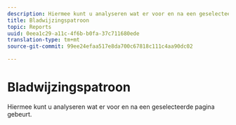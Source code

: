 ```yaml
---
description: Hiermee kunt u analyseren wat er voor en na een geselecteerde pagina gebeurt.
title: Bladwijzingspatroon
topic: Reports
uuid: 0eea1c29-a11c-4f6b-b0fa-37c711680ede
translation-type: tm+mt
source-git-commit: 99ee24efaa517e8da700c67818c111c4aa90dc02

---
```



# Bladwijzingspatroon

Hiermee kunt u analyseren wat er voor en na een geselecteerde pagina gebeurt.

